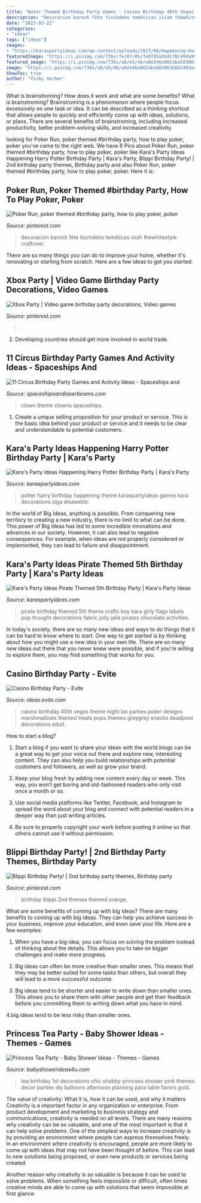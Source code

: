 ```yaml
---
title: "Water Themed Birthday Party Games : Casino Birthday 40th Vegas Theme Night Las Parties Poker Designs Marshmallows Themed Treats Pops Themes Greygrey Snacks Deadpool Decorations Adult"
description: "Decoracion barock fète tischdeko temáticas isiah thewhitestyle craftriver"
date: "2023-03-22"
categories:
- "ideas"
tags: ["ideas"]
images:
- "https://karaspartyideas.com/wp-content/uploads/2017/08/Happening-Harry-Potter-Birthday-Party-via-Karas-Party-Ideas-KarasPartyIdeas.com32.jpg"
featuredImage: "https://i.pinimg.com/736x/fe/07/05/fe0705a5b4c78c49da9955f069ba9ce9.jpg"
featured_image: "https://i.pinimg.com/736x/a8/e5/46/a8e546a802aba58306356b2483ac4cca.jpg"
image: "https://i.pinimg.com/736x/a8/e5/46/a8e546a802aba58306356b2483ac4cca.jpg"
ShowToc: true
author: "Vicky Harber"
---
```



What is brainstroming? How does it work and what are some benefits?
What is brainstroming? Brainstroming is a phenomenon where people focus excessively on one task or idea. It can be described as a thinking shortcut that allows people to quickly and efficiently come up with ideas, solutions, or plans. There are several benefits of brainstroming, including increased productivity, better problem-solving skills, and increased creativity.

	

		
looking for Poker Run, poker themed #birthday party, how to play poker, poker you've came to the right web. We have 8 Pics about Poker Run, poker themed #birthday party, how to play poker, poker like Kara&#039;s Party Ideas Happening Harry Potter Birthday Party | Kara&#039;s Party, Blippi Birthday Party! | 2nd birthday party themes, Birthday party and also Poker Run, poker themed #birthday party, how to play poker, poker. Here it is:
		
    
## Poker Run, Poker Themed #birthday Party, How To Play Poker, Poker

<img loading=lazy src="https://i.pinimg.com/736x/fe/07/05/fe0705a5b4c78c49da9955f069ba9ce9.jpg" onerror="this.onerror=null;this.src='https://tse4.mm.bing.net/th?id=OIP.ZimPeye0j1F8iA3IZs7SCAHaLH&amp;pid=15.1';" alt="Poker Run, poker themed #birthday party, how to play poker, poker">

_Source: pinterest.com_

>decoracion barock fète tischdeko temáticas isiah thewhitestyle craftriver. 

	

There are so many things you can do to improve your home, whether it's renovating or starting from scratch. Here are a few ideas to get you started:

    
## Xbox Party | Video Game Birthday Party Decorations, Video Games

<img loading=lazy src="https://i.pinimg.com/736x/a8/e5/46/a8e546a802aba58306356b2483ac4cca.jpg" onerror="this.onerror=null;this.src='https://tse4.mm.bing.net/th?id=OIP.frtPNltl4k-eVXQvqfoGBAHaJ3&amp;pid=15.1';" alt="Xbox Party | Video game birthday party decorations, Video games">

_Source: pinterest.com_

>. 

	

2. Developing countries should get more involved in world trade.

    
## 11 Circus Birthday Party Games And Activity Ideas - Spaceships And

<img loading=lazy src="https://spaceshipsandlaserbeams.com/wp-content/uploads/2015/09/circus-birthday-party-games-activites.jpg.jpg" onerror="this.onerror=null;this.src='https://tse2.mm.bing.net/th?id=OIP.QtWpfgWH30uAhcMjcov9fwHaLH&amp;pid=15.1';" alt="11 Circus Birthday Party Games and Activity Ideas - Spaceships and">

_Source: spaceshipsandlaserbeams.com_

>clown theme clowns spaceships. 

	

1. Create a unique selling proposition for your product or service. This is the basic idea behind your product or service and it needs to be clear and understandable to potential customers. 

    
## Kara&#039;s Party Ideas Happening Harry Potter Birthday Party | Kara&#039;s Party

<img loading=lazy src="https://karaspartyideas.com/wp-content/uploads/2017/08/Happening-Harry-Potter-Birthday-Party-via-Karas-Party-Ideas-KarasPartyIdeas.com32.jpg" onerror="this.onerror=null;this.src='https://tse3.mm.bing.net/th?id=OIP.69AbFGyZau_-tVXhINofpgHaKF&amp;pid=15.1';" alt="Kara&#039;s Party Ideas Happening Harry Potter Birthday Party | Kara&#039;s Party">

_Source: karaspartyideas.com_

>potter harry birthday happening theme karaspartyideas games kara decorations olga elsawebb. 

	

In the world of Big Ideas, anything is possible. From conquering new territory to creating a new industry, there is no limit to what can be done. This power of Big Ideas has led to some incredible innovations and advances in our society. However, it can also lead to negative consequences. For example, when ideas are not properly considered or implemented, they can lead to failure and disappointment.

    
## Kara&#039;s Party Ideas Pirate Themed 5th Birthday Party | Kara&#039;s Party Ideas

<img loading=lazy src="https://karaspartyideas.com/wp-content/uploads/2013/06/425763_321205421249768_316290841741226_826014_896842115_n.jpg" onerror="this.onerror=null;this.src='https://tse1.mm.bing.net/th?id=OIP.R92yT1N5oGPtPX-qmoZSvwHaLH&amp;pid=15.1';" alt="Kara&#039;s Party Ideas Pirate Themed 5th Birthday Party | Kara&#039;s Party Ideas">

_Source: karaspartyideas.com_

>pirate birthday themed 5th theme crafts boy kara girly flags labels pop thought decorations fabric jolly jake pirates chocolate activities. 

	

In today's society, there are so many new ideas and ways to do things that it can be hard to know where to start. One way to get started is by thinking about how you might use a new idea in your own life. There are so many new ideas out there that you never knew were possible, and if you're willing to explore them, you may find something that works for you.

    
## Casino Birthday Party - Evite

<img loading=lazy src="http://ideas.evite.com/media/Marshmallow-Skewers.jpg" onerror="this.onerror=null;this.src='https://tse4.mm.bing.net/th?id=OIP.ot4YZUyLTWjpQDTsKpsygQHaLH&amp;pid=15.1';" alt="Casino Birthday Party - Evite">

_Source: ideas.evite.com_

>casino birthday 40th vegas theme night las parties poker designs marshmallows themed treats pops themes greygrey snacks deadpool decorations adult. 

	

How to start a blog?
1. Start a blog if you want to share your ideas with the world.blogs can be a great way to get your voice out there and explore new, interesting content. They can also help you build relationships with potential customers and followers, as well as grow your brand.
2. Keep your blog fresh by adding new content every day or week. This way, you won’t get boring and old-fashioned readers who only visit once a month or so.

3. Use social media platforms like Twitter, Facebook, and Instagram to spread the word about your blog and connect with potential readers in a deeper way than just writing articles.

4. Be sure to properly copyright your work before posting it online so that others cannot use it without permission.

    
## Blippi Birthday Party! | 2nd Birthday Party Themes, Birthday Party

<img loading=lazy src="https://i.pinimg.com/736x/47/54/be/4754beab08efe5cfc9914bd47576db00.jpg" onerror="this.onerror=null;this.src='https://tse3.mm.bing.net/th?id=OIP.huNKOhDFrjemeTC1DMatUAHaJ3&amp;pid=15.1';" alt="Blippi Birthday Party! | 2nd birthday party themes, Birthday party">

_Source: pinterest.com_

>birthday blippi 2nd themes themed orange. 

	

What are some benefits of coming up with big ideas?
There are many benefits to coming up with big ideas. They can help you achieve success in your business, improve your education, and even save your life. Here are a few examples:
1. When you have a big idea, you can focus on solving the problem instead of thinking about the details. This allows you to take on bigger challenges and make more progress.

2. Big ideas can often be more creative than smaller ones. This means that they may be better suited for some tasks than others, but overall they will lead to a more successful outcome.

3. Big ideas tend to be shorter and easier to write down than smaller ones. This allows you to share them with other people and get their feedback before you committing them to writing down what you have in mind.

4.big ideas tend to be less risky than smaller ones.

    
## Princess Tea Party - Baby Shower Ideas - Themes - Games

<img loading=lazy src="http://www.babyshowerideas4u.com/wp-content/uploads/2014/01/CARLOTA10.jpg" onerror="this.onerror=null;this.src='https://tse1.mm.bing.net/th?id=OIP.3DLEd2CXGWfoZytObz1-UgHaJ3&amp;pid=15.1';" alt="Princess Tea Party - Baby Shower Ideas - Themes - Games">

_Source: babyshowerideas4u.com_

>tea birthday 1st decorations chic shabby princess shower pink themes decor parties diy balloons afternoon planning para table favors gold. 

	

The value of creativity: What it is, how it can be used, and why it matters
Creativity is a important factor in any organization or enterprise. From product development and marketing to business strategy and communications, creativity is needed on all levels. There are many reasons why creativity can be so valuable, and one of the most important is that it can help solve problems.
One of the simplest ways to increase creativity is by providing an environment where people can express themselves freely. In an environment where creativity is encouraged, people are more likely to come up with ideas that may not have been thought of before. This can lead to new solutions being proposed, or even new products or services being created.

Another reason why creativity is so valuable is because it can be used to solve problems. When something feels impossible or difficult, often times creative minds are able to come up with solutions that seem impossible at first glance.

